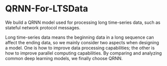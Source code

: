 # QRNN-For-LTSData
We build a QRNN model used for processing long time-series data, such as stateful network protocol messages.

Long time-series data means the beginning data in a long sequence can affect the ending data, so we mainly consider two aspects when designing a model. One is how to improve data processing capabilities; the other is how to improve parallel computing capabilities. By comparing and analyzing common deep learning models, we finally choose QRNN.
